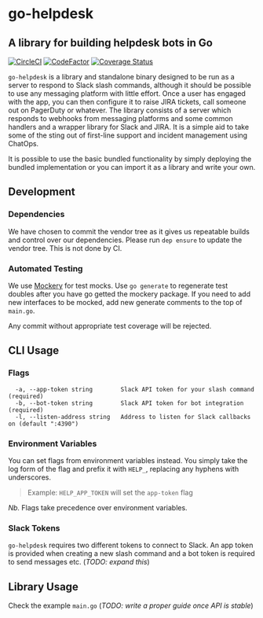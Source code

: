# go-helpdesk

## A library for building helpdesk bots in Go

[![CircleCI](https://circleci.com/gh/skybet/go-helpdesk/tree/master.svg?style=svg)](https://circleci.com/gh/skybet/go-helpdesk/tree/master) [![CodeFactor](https://www.codefactor.io/repository/github/skybet/go-helpdesk/badge)](https://www.codefactor.io/repository/github/skybet/go-helpdesk) [![Coverage Status](https://coveralls.io/repos/github/skybet/go-helpdesk/badge.svg?branch=master)](https://coveralls.io/github/skybet/go-helpdesk?branch=master)

`go-helpdesk` is a library and standalone binary designed to be run as a server to respond to Slack slash commands, although it should be possible to use any messaging platform with little effort. Once a user has engaged with the app, you can then configure it to raise JIRA tickets, call someone out on PagerDuty or whatever. The library consists of a server which responds to webhooks from messaging platforms and some common handlers and a wrapper library for Slack and JIRA. It is a simple aid to take some of the sting out of first-line support and incident management using ChatOps.

It is possible to use the basic bundled functionality by simply deploying the bundled implementation or you can import it as a library and write your own.

## Development

### Dependencies

We have chosen to commit the vendor tree as it gives us repeatable builds and control over our dependencies. Please run `dep ensure` to update the vendor tree. This is not done by CI.

### Automated Testing

We use [Mockery](https://github.com/vektra/mockery) for test mocks. Use `go generate` to regenerate test doubles after you have go getted the mockery package. If you need to add new interfaces to be mocked, add new generate comments to the top of `main.go`.

Any commit without appropriate test coverage will be rejected.

## CLI Usage

### Flags

```
  -a, --app-token string        Slack API token for your slash command (required)
  -b, --bot-token string        Slack API token for bot integration (required)
  -l, --listen-address string   Address to listen for Slack callbacks on (default ":4390")
```

### Environment Variables

You can set flags from environment variables instead. You simply take the log form of the flag and prefix it with `HELP_`, replacing any hyphens with underscores. 

> Example: `HELP_APP_TOKEN` will set the `app-token` flag

_Nb._ Flags take precedence over environment variables.

### Slack Tokens

`go-helpdesk` requires two different tokens to connect to Slack. An app token is provided when creating a new slash command and a bot token is required to send messages etc. (_TODO: expand this_)

## Library Usage

Check the example `main.go` (_TODO: write a proper guide once API is stable_)
